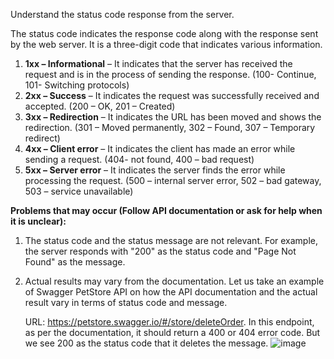 Understand the status code response from the server.

The status code indicates the response code along with the response sent by the web server. It is a three-digit code that indicates various information.

1. **1xx – Informational** – It indicates that the server has received the request and is in the process of sending the response. (100- Continue, 101- Switching protocols)
2. **2xx – Success** – It indicates the request was successfully received and accepted. (200 – OK, 201 – Created)
3. **3xx – Redirection** – It indicates the URL has been moved and shows the redirection. (301 – Moved permanently, 302 – Found, 307 – Temporary redirect)
4. **4xx – Client error** – It indicates the client has made an error while sending a request. (404- not found, 400 – bad request)
5. **5xx – Server error** – It indicates the server finds the error while processing the request. (500 – internal server error, 502 – bad gateway, 503 – service
unavailable)

**Problems that may occur (Follow API documentation  or ask for help when it is unclear):**
1. The status code and the status message are not relevant. For example, the server responds with "200" as the status code and "Page Not Found" as the message.
2. Actual results may vary from the documentation. Let us take an example of Swagger PetStore API on how the API documentation and the actual result vary in terms of status code and message.

    URL: https://petstore.swagger.io/#/store/deleteOrder. In this endpoint, as per the documentation, it should return a 400 or 404 error code. But we see 200 as the status code that it deletes the message.
    ![image](https://github.com/user-attachments/assets/8fbfe368-c349-4183-a7e4-8ed6edd9902c)
